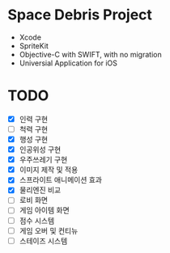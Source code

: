 # Space Debris Project
* Xcode
* SpriteKit
* Objective-C with SWIFT, with no migration
* Universial Application for iOS

# TODO
- [x] 인력 구현
- [ ] 척력 구현
- [x] 행성 구현
- [x] 인공위성 구현
- [x] 우주쓰레기 구현
- [x] 이미지 제작 및 적용
- [x] 스프라이트 애니메이션 효과
- [x] 물리엔진 비교
- [ ] 로비 화면
- [ ] 게임 아이템 화면
- [ ] 점수 시스템
- [ ] 게임 오버 및 컨티뉴
- [ ] 스테이즈 시스템
